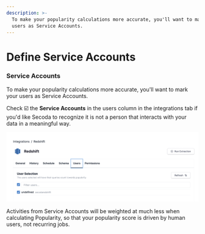 ```yaml
---
description: >-
  To make your popularity calculations more accurate, you'll want to mark your
  users as Service Accounts.
---
```


# Define Service Accounts

### Service Accounts

To make your popularity calculations more accurate, you'll want to mark your users as Service Accounts.

Check ☑️ the **Service Accounts** in the users column in the integrations tab if you'd like Secoda to recognize it is not a person that interacts with your data in a meaningful way.

![](<../.gitbook/assets/Screen Shot 2022-04-10 at 10.47.05 PM.png>)



Activities from Service Accounts will be weighted at much less when calculating Popularity, so that your popularity score is driven by human users, not recurring jobs.
